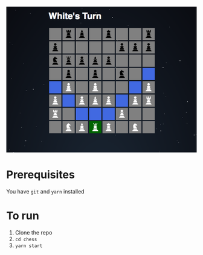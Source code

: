 ![Screenshot](https://raw.githubusercontent.com/a-n-d-r-3-w/chess/master/Screen%20Shot%202018-04-11.png)

# Prerequisites
You have `git` and `yarn` installed

# To run
1. Clone the repo
1. `cd chess`
1. `yarn start`
